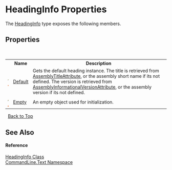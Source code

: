 # HeadingInfo Properties
 

The <a href="T_CommandLine_Text_HeadingInfo">HeadingInfo</a> type exposes the following members.


## Properties
&nbsp;<table><tr><th></th><th>Name</th><th>Description</th></tr><tr><td>![Public property](media/pubproperty.gif "Public property")![Static member](media/static.gif "Static member")</td><td><a href="P_CommandLine_Text_HeadingInfo_Default">Default</a></td><td>
Gets the default heading instance. The title is retrieved from <a href="https://docs.microsoft.com/dotnet/api/system.reflection.assemblytitleattribute" target="_blank">AssemblyTitleAttribute</a>, or the assembly short name if its not defined. The version is retrieved from <a href="https://docs.microsoft.com/dotnet/api/system.reflection.assemblyinformationalversionattribute" target="_blank">AssemblyInformationalVersionAttribute</a>, or the assembly version if its not defined.</td></tr><tr><td>![Public property](media/pubproperty.gif "Public property")![Static member](media/static.gif "Static member")</td><td><a href="P_CommandLine_Text_HeadingInfo_Empty">Empty</a></td><td>
An empty object used for initialization.</td></tr></table>&nbsp;
<a href="#headinginfo-properties">Back to Top</a>

## See Also


#### Reference
<a href="T_CommandLine_Text_HeadingInfo">HeadingInfo Class</a><br /><a href="N_CommandLine_Text">CommandLine.Text Namespace</a><br />